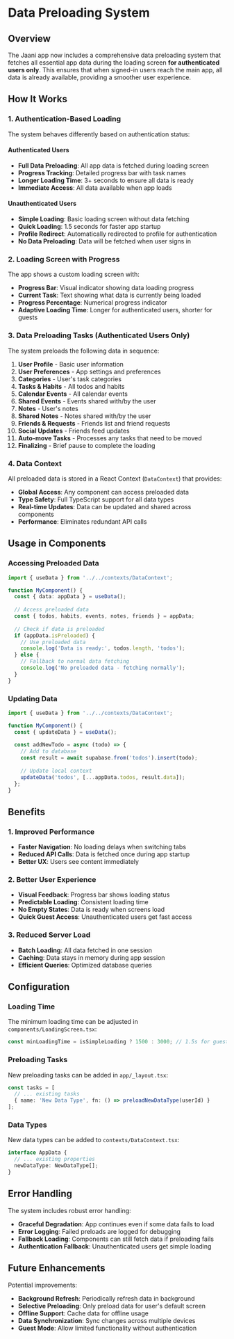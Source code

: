 # Data Preloading System

## Overview

The Jaani app now includes a comprehensive data preloading system that fetches all essential app data during the loading screen **for authenticated users only**. This ensures that when signed-in users reach the main app, all data is already available, providing a smoother user experience.

## How It Works

### 1. Authentication-Based Loading

The system behaves differently based on authentication status:

#### **Authenticated Users**
- **Full Data Preloading**: All app data is fetched during loading screen
- **Progress Tracking**: Detailed progress bar with task names
- **Longer Loading Time**: 3+ seconds to ensure all data is ready
- **Immediate Access**: All data available when app loads

#### **Unauthenticated Users**
- **Simple Loading**: Basic loading screen without data fetching
- **Quick Loading**: 1.5 seconds for faster app startup
- **Profile Redirect**: Automatically redirected to profile for authentication
- **No Data Preloading**: Data will be fetched when user signs in

### 2. Loading Screen with Progress

The app shows a custom loading screen with:
- **Progress Bar**: Visual indicator showing data loading progress
- **Current Task**: Text showing what data is currently being loaded
- **Progress Percentage**: Numerical progress indicator
- **Adaptive Loading Time**: Longer for authenticated users, shorter for guests

### 3. Data Preloading Tasks (Authenticated Users Only)

The system preloads the following data in sequence:

1. **User Profile** - Basic user information
2. **User Preferences** - App settings and preferences
3. **Categories** - User's task categories
4. **Tasks & Habits** - All todos and habits
5. **Calendar Events** - All calendar events
6. **Shared Events** - Events shared with/by the user
7. **Notes** - User's notes
8. **Shared Notes** - Notes shared with/by the user
9. **Friends & Requests** - Friends list and friend requests
10. **Social Updates** - Friends feed updates
11. **Auto-move Tasks** - Processes any tasks that need to be moved
12. **Finalizing** - Brief pause to complete the loading

### 4. Data Context

All preloaded data is stored in a React Context (`DataContext`) that provides:
- **Global Access**: Any component can access preloaded data
- **Type Safety**: Full TypeScript support for all data types
- **Real-time Updates**: Data can be updated and shared across components
- **Performance**: Eliminates redundant API calls

## Usage in Components

### Accessing Preloaded Data

```typescript
import { useData } from '../../contexts/DataContext';

function MyComponent() {
  const { data: appData } = useData();
  
  // Access preloaded data
  const { todos, habits, events, notes, friends } = appData;
  
  // Check if data is preloaded
  if (appData.isPreloaded) {
    // Use preloaded data
    console.log('Data is ready:', todos.length, 'todos');
  } else {
    // Fallback to normal data fetching
    console.log('No preloaded data - fetching normally');
  }
}
```

### Updating Data

```typescript
import { useData } from '../../contexts/DataContext';

function MyComponent() {
  const { updateData } = useData();
  
  const addNewTodo = async (todo) => {
    // Add to database
    const result = await supabase.from('todos').insert(todo);
    
    // Update local context
    updateData('todos', [...appData.todos, result.data]);
  };
}
```

## Benefits

### 1. Improved Performance
- **Faster Navigation**: No loading delays when switching tabs
- **Reduced API Calls**: Data is fetched once during app startup
- **Better UX**: Users see content immediately

### 2. Better User Experience
- **Visual Feedback**: Progress bar shows loading status
- **Predictable Loading**: Consistent loading time
- **No Empty States**: Data is ready when screens load
- **Quick Guest Access**: Unauthenticated users get fast access

### 3. Reduced Server Load
- **Batch Loading**: All data fetched in one session
- **Caching**: Data stays in memory during app session
- **Efficient Queries**: Optimized database queries

## Configuration

### Loading Time
The minimum loading time can be adjusted in `components/LoadingScreen.tsx`:

```typescript
const minLoadingTime = isSimpleLoading ? 1500 : 3000; // 1.5s for guests, 3s for users
```

### Preloading Tasks
New preloading tasks can be added in `app/_layout.tsx`:

```typescript
const tasks = [
  // ... existing tasks
  { name: 'New Data Type', fn: () => preloadNewDataType(userId) }
];
```

### Data Types
New data types can be added to `contexts/DataContext.tsx`:

```typescript
interface AppData {
  // ... existing properties
  newDataType: NewDataType[];
}
```

## Error Handling

The system includes robust error handling:
- **Graceful Degradation**: App continues even if some data fails to load
- **Error Logging**: Failed preloads are logged for debugging
- **Fallback Loading**: Components can still fetch data if preloading fails
- **Authentication Fallback**: Unauthenticated users get simple loading

## Future Enhancements

Potential improvements:
- **Background Refresh**: Periodically refresh data in background
- **Selective Preloading**: Only preload data for user's default screen
- **Offline Support**: Cache data for offline usage
- **Data Synchronization**: Sync changes across multiple devices
- **Guest Mode**: Allow limited functionality without authentication 